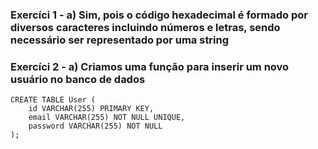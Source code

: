 ### Exercíci 1 - a) Sim, pois o código hexadecimal é formado por diversos caracteres incluindo números e letras, sendo necessário ser representado por uma string

### Exercíci 2 - a) Criamos uma função para inserir um novo usuário no banco de dados
```
CREATE TABLE User (
    id VARCHAR(255) PRIMARY KEY,
    email VARCHAR(255) NOT NULL UNIQUE,
    password VARCHAR(255) NOT NULL
);
```
